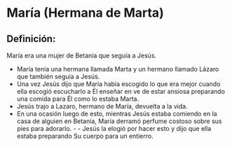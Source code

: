 # María (Hermana de Marta)

## Definición: 

María era una mujer de Betania que seguía a Jesús.

* María tenía una hermana llamada Marta y un hermano llamado Lázaro que también seguía a Jesús.
* Una vez Jesús dijo que María había escogido lo que era mejor cuando ella escogió escucharlo a Él enseñar en ve de estar ansiosa preparando una comida para Él como lo estaba Marta.
* Jesús trajo a Lazaro, hermano de María, devuelta a la vida.
* En una ocasión luego de esto, mientras Jesús estaba comiendo en la casa de alguien en Betania, María derramó perfume costoso sobre sus pies para adorarlo. - - Jesús la elogió por hacer esto y dijo que ella estaba preparando Su cuerpo para un entierro.

